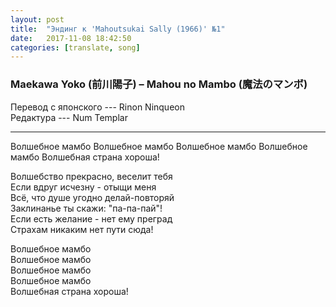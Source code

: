 ```yaml
---
layout: post
title:  "Эндинг к 'Mahoutsukai Sally (1966)' №1"
date:   2017-11-08 18:42:50
categories: [translate, song]
---
```


### Maekawa Yoko (前川陽子) &ndash; Mahou no Mambo (魔法のマンボ)

Перевод с японского --- Rinon Ninqueon<br>
Редактура --- Num Templar<br>
<hr>
Волшебное мамбо  
Волшебное мамбо  
Волшебное мамбо  
Волшебное мамбо  
Волшебная страна хороша!  
  
Волшебство прекрасно, веселит тебя  
Если вдруг исчезну - отыщи меня  
Всё, что душе угодно делай-повторяй  
Заклинанье ты скажи: "па-па-пай"!  
Если есть желание - нет ему преград  
Страхам никаким нет пути сюда!  
  
Волшебное мамбо  
Волшебное мамбо  
Волшебное мамбо  
Волшебное мамбо  
Волшебная страна хороша!  
<br><br><br><br><br>